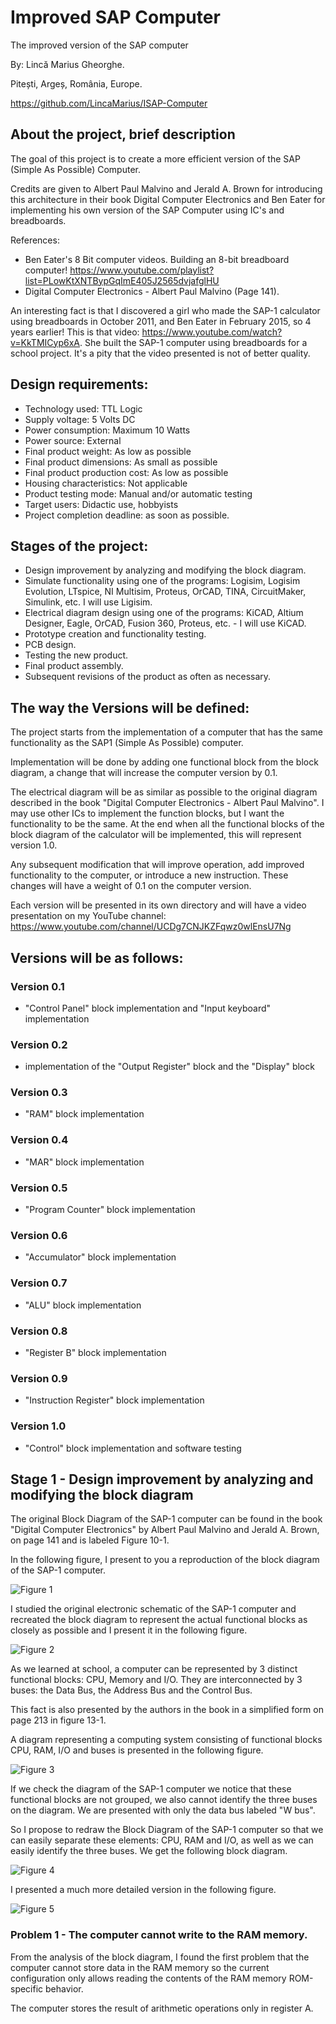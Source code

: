 # Improved SAP Computer

The improved version of the SAP computer

By: Lincă Marius Gheorghe.

Pitești, Argeș, România, Europe.

https://github.com/LincaMarius/ISAP-Computer


## About the project, brief description

The goal of this project is to create a more efficient version of the SAP (Simple As Possible) Computer.
    
Credits are given to Albert Paul Malvino and Jerald A. Brown for introducing this architecture in their book Digital Computer Electronics and Ben Eater for implementing his own version of the SAP Computer using IC's and breadboards.

References: 
- Ben Eater's 8 Bit computer videos. Building an 8-bit breadboard computer! https://www.youtube.com/playlist?list=PLowKtXNTBypGqImE405J2565dvjafglHU
- Digital Computer Electronics - Albert Paul Malvino (Page 141).

An interesting fact is that I discovered a girl who made the SAP-1 calculator using breadboards in October 2011, and Ben Eater in February 2015, so 4 years earlier! This is that video: https://www.youtube.com/watch?v=KkTMICyp6xA. She built the SAP-1 computer using breadboards for a school project. It's a pity that the video presented is not of better quality.

## Design requirements:
- Technology used: TTL Logic
- Supply voltage: 5 Volts DC
- Power consumption: Maximum 10 Watts
- Power source: External
- Final product weight: As low as possible
- Final product dimensions: As small as possible
- Final product production cost: As low as possible
- Housing characteristics: Not applicable
- Product testing mode: Manual and/or automatic testing
- Target users: Didactic use, hobbyists
- Project completion deadline: as soon as possible.

## Stages of the project:
- Design improvement by analyzing and modifying the block diagram.
- Simulate functionality using one of the programs: Logisim, Logisim Evolution, LTspice, NI Multisim, Proteus, OrCAD, TINA, CircuitMaker, Simulink, etc. I will use Ligisim.
- Electrical diagram design using one of the programs: KiCAD, Altium Designer, Eagle, OrCAD, Fusion 360, Proteus, etc. - I will use KiCAD.
- Prototype creation and functionality testing.
- PCB design.
- Testing the new product.
- Final product assembly.
- Subsequent revisions of the product as often as necessary.


## The way the Versions will be defined:
The project starts from the implementation of a computer that has the same functionality as the SAP1 (Simple As Possible) computer.

Implementation will be done by adding one functional block from the block diagram, a change that will increase the computer version by 0.1.

The electrical diagram will be as similar as possible to the original diagram described in the book "Digital Computer Electronics - Albert Paul Malvino". I may use other ICs to implement the function blocks, but I want the functionality to be the same. At the end when all the functional blocks of the block diagram of the calculator will be implemented, this will represent version 1.0.

Any subsequent modification that will improve operation, add improved functionality to the computer, or introduce a new instruction. These changes will have a weight of 0.1 on the computer version.

Each version will be presented in its own directory and will have a video presentation on my YouTube channel: https://www.youtube.com/channel/UCDg7CNJKZFqwz0wlEnsU7Ng

## Versions will be as follows:
### Version 0.1
- "Control Panel" block implementation and "Input keyboard" implementation
### Version 0.2
- implementation of the "Output Register" block and the "Display" block
### Version 0.3
- "RAM" block implementation
### Version 0.4
- "MAR" block implementation
### Version 0.5
- "Program Counter" block implementation
### Version 0.6
- "Accumulator" block implementation
### Version 0.7
- "ALU" block implementation
### Version 0.8
- "Register B" block implementation
### Version 0.9
- "Instruction Register" block implementation
### Version 1.0
- "Control" block implementation and software testing

## Stage 1 - Design improvement by analyzing and modifying the block diagram
The original Block Diagram of the SAP-1 computer can be found in the book "Digital Computer Electronics" by Albert Paul Malvino and Jerald A. Brown, on page 141 and is labeled Figure 10-1.

In the following figure, I present to you a reproduction of the block diagram of the SAP-1 computer.

![ Figure 1 ](./Figure1.png)

I studied the original electronic schematic of the SAP-1 computer and recreated the block diagram to represent the actual functional blocks as closely as possible and I present it in the following figure.

![ Figure 2 ](./Figure2.png)

As we learned at school, a computer can be represented by 3 distinct functional blocks: CPU, Memory and I/O. They are interconnected by 3 buses: the Data Bus, the Address Bus and the Control Bus.

This fact is also presented by the authors in the book in a simplified form on page 213 in figure 13-1.

A diagram representing a computing system consisting of functional blocks CPU, RAM, I/O and buses is presented in the following figure.

![ Figure 3 ](./Figure3.png)

If we check the diagram of the SAP-1 computer we notice that these functional blocks are not grouped, we also cannot identify the three buses on the diagram. We are presented with only the data bus labeled "W bus".

So I propose to redraw the Block Diagram of the SAP-1 computer so that we can easily separate these elements: CPU, RAM and I/O, as well as we can easily identify the three buses. We get the following block diagram.

![ Figure 4 ](./Figure4.png)

I presented a much more detailed version in the following figure.

![ Figure 5 ](./Figure5.png)

### Problem 1 - The computer cannot write to the RAM memory.
From the analysis of the block diagram, I found the first problem that the computer cannot store data in the RAM memory
so the current configuration only allows reading the contents of the RAM memory ROM-specific behavior.

The computer stores the result of arithmetic operations only in register A.



